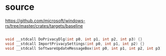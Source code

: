 # source

<https://github.com/microsoft/windows-rs/tree/master/crates/targets/baseline>

```c

void __stdcall DoPrivacyDlg(int p0, int p1, int p2, int p3) {}
void __stdcall ImportPrivacySettings(int p0, int p1, int p2) {}
void __stdcall SoftwareUpdateMessageBox(int p0, int p1, int p2, int p3) {}

```

